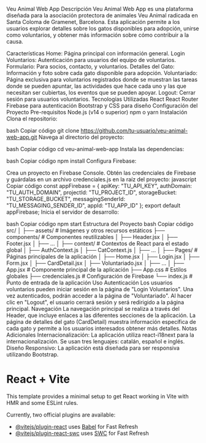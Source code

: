 Veu Animal Web App
Descripción
Veu Animal Web App es una plataforma diseñada para la asociación protectora de animales Veu Animal radicada en Santa Coloma de Gramenet, Barcelona. 
Esta aplicación permite a los usuarios explorar detalles sobre los gatos disponibles para adopción, unirse como voluntarios, y obtener más información sobre cómo contribuir a la causa.

Características
Home: Página principal con información general.
Login Voluntarios: Autenticación para usuarios del equipo de voluntarios.
Formulario: Para socios, contacto, y voluntarios.
Detalles del Gato: Información y foto sobre cada gato disponible para adopción.
Voluntariado: Página exclusiva para voluntarios registrados donde se muestran las tareas donde se pueden apuntar, las actividades que hace cada uno y las que necesitan ser cubiertas, los eventos que se pueden apoyar.
Logout: Cerrar sesión para usuarios voluntarios.
Tecnologías Utilizadas
React
React Router
Firebase para autenticación
Bootstrap y CSS para diseño
Configuración del Proyecto
Pre-requisitos
Node.js (v14 o superior)
npm o yarn
Instalación
Clona el repositorio:

bash
Copiar código
git clone https://github.com/tu-usuario/veu-animal-web-app.git
Navega al directorio del proyecto:

bash
Copiar código
cd veu-animal-web-app
Instala las dependencias:

bash
Copiar código
npm install
Configura Firebase:

Crea un proyecto en Firebase Console.
Obtén las credenciales de Firebase y guárdalas en un archivo credenciales.js en la raíz del proyecto:
javascript
Copiar código
const appFirebase = {
  apiKey: "TU_API_KEY",
  authDomain: "TU_AUTH_DOMAIN",
  projectId: "TU_PROJECT_ID",
  storageBucket: "TU_STORAGE_BUCKET",
  messagingSenderId: "TU_MESSAGING_SENDER_ID",
  appId: "TU_APP_ID"
};
export default appFirebase;
Inicia el servidor de desarrollo:

bash
Copiar código
npm start
Estructura del Proyecto
bash
Copiar código
src/
│
├── assets/              # Imágenes y otros recursos estáticos
├── components/          # Componentes reutilizables
│   ├── Header.jsx
│   ├── Footer.jsx
│   ├── ...
│
├── context/             # Contextos de React para el estado global
│   ├── AuthContext.js
│   ├── CatContext.js
│   ├── ...
│
├── Pages/               # Páginas principales de la aplicación
│   ├── Home.jsx
│   ├── Login.jsx
│   ├── Form.jsx
│   ├── CardDetail.jsx
│   ├── Voluntariado.jsx
│   ├── ...
│
├── App.jsx              # Componente principal de la aplicación
├── App.css              # Estilos globales
├── credenciales.js      # Configuración de Firebase
└── index.js             # Punto de entrada de la aplicación
Uso
Autenticación
Los usuarios voluntarios pueden iniciar sesión en la página de "Login Voluntarios".
Una vez autenticados, podrán acceder a la página de "Voluntariado".
Al hacer clic en "Logout", el usuario cerrará sesión y será redirigido a la página principal.
Navegación
La navegación principal se realiza a través del Header, que incluye enlaces a las diferentes secciones de la aplicación.
La página de detalles del gato (CardDetail) muestra información específica de cada gato y permite a los usuarios interesados obtener más detalles.
Notas Adicionales
Internacionalización: La aplicación utiliza react-i18next para la internacionalización. Se usan tres lenguajes: catalán, español e inglés.
Diseño Responsivo: La aplicación está diseñada para ser responsiva utilizando Bootstrap.


# React + Vite

This template provides a minimal setup to get React working in Vite with HMR and some ESLint rules.

Currently, two official plugins are available:

- [@vitejs/plugin-react](https://github.com/vitejs/vite-plugin-react/blob/main/packages/plugin-react/README.md) uses [Babel](https://babeljs.io/) for Fast Refresh
- [@vitejs/plugin-react-swc](https://github.com/vitejs/vite-plugin-react-swc) uses [SWC](https://swc.rs/) for Fast Refresh
